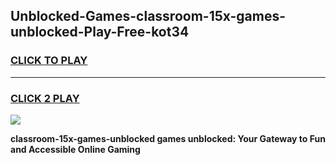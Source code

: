 
## Unblocked-Games-classroom-15x-games-unblocked-Play-Free-kot34
<h3>
<a href="https://premium76.site?title=classroom-15x-games-unblocked&ref=22A">CLICK TO PLAY</a></h3>
<hr>

<h3>
<a href="https://premium76.site?title=classroom-15x-games-unblocked&ref=22A">CLICK 2 PLAY</a>
  
</h3>

<a href="https://premium76.site?title=classroom-15x-games-unblocked&ref=22A"><img src="https://clearcache.store/games.png"></a>


**classroom-15x-games-unblocked games unblocked: Your Gateway to Fun and Accessible Online Gaming**
